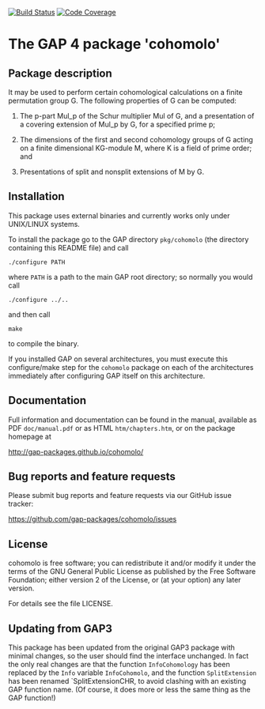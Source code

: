 [![Build Status](https://travis-ci.org/gap-packages/cohomolo.svg?branch=master)](https://travis-ci.org/gap-packages/cohomolo)
[![Code Coverage](https://codecov.io/github/gap-packages/cohomolo/coverage.svg?branch=master&token=)](https://codecov.io/gh/gap-packages/cohomolo)

# The GAP 4 package 'cohomolo'

## Package description

It may be used to perform certain cohomological calculations on a finite
permutation group G. The following properties of G can be computed:

1. The p-part Mul_p of the Schur multiplier Mul of G,
and a presentation of a covering extension of Mul_p by G, for a specified
prime p;

2. The dimensions of the first and second cohomology groups of G
acting on a finite dimensional KG-module M, where K is a field of prime
order; and

3. Presentations of split and nonsplit extensions of M by G.


## Installation

This package uses external binaries and currently works only under
UNIX/LINUX systems.

To install the package go to the GAP directory `pkg/cohomolo` (the
directory containing this README file) and call

    ./configure PATH

where `PATH` is a path to the main GAP root directory; so normally you
would call

    ./configure ../..

and then call

    make

to compile the binary.

If you installed GAP on several architectures, you must execute this
configure/make step for the `cohomolo` package on each of the architectures
immediately after configuring GAP itself on this architecture.


## Documentation

Full information and documentation can be found in the manual, available
as PDF `doc/manual.pdf` or as HTML `htm/chapters.htm`, or on the package
homepage at

  <http://gap-packages.github.io/cohomolo/>


## Bug reports and feature requests

Please submit bug reports and feature requests via our GitHub issue tracker:

  <https://github.com/gap-packages/cohomolo/issues>


## License

cohomolo is free software; you can redistribute it and/or modify
it under the terms of the GNU General Public License as published by
the Free Software Foundation; either version 2 of the License, or
(at your option) any later version.

For details see the file LICENSE.


## Updating from GAP3

This package has been updated from the original GAP3 package
with minimal changes, so the user should find the interface unchanged.
In fact the only real changes are that the function `InfoCohomology` has been
replaced by the `Info` variable `InfoCohomolo`, and the function
`SplitExtension` has been renamed `SplitExtensionCHR, to avoid clashing
with an existing GAP function name. (Of course, it does more or less
the same thing as the GAP function!)
